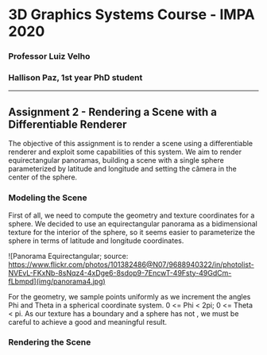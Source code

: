 # 3D Graphics Systems Course - IMPA 2020

### Professor Luiz Velho
### Hallison Paz, 1st year PhD student
---------

## Assignment 2 - Rendering a Scene with a Differentiable Renderer

The objective of this assignment is to render a scene using a differentiable renderer and exploit some capabilities of this system. We aim to render equirectangular panoramas, building a scene with a single sphere parameterized by latitude and longitude and setting the câmera in the center of the sphere.

### Modeling the Scene

First of all, we need to compute the geometry and texture coordinates for a sphere. We decided to use an equirectangular panorama as a bidimensional texture for the interior of the sphere, so it seems easier to parameterize the sphere in terms of latitude and longitude coordinates.

![Panorama Equirectangular; source: https://www.flickr.com/photos/101382486@N07/9688940322/in/photolist-NVEvL-FKxNb-8sNqz4-4xDge6-8sdop9-7EncwT-49Fsty-49GdCm-fLbmpd](img/panorama4.jpg)

For the geometry, we sample points uniformly as we increment the angles Phi and Theta in a spherical coordinate system. 0 <= Phi < 2pi; 0 <= Theta < pi. As our texture has a boundary and a sphere has not , we must be careful to achieve a good and meaningful result. 


<script src="https://gist.github.com/hallpaz/1c218e01c893c120b61a661731234c30.js"></script>

### Rendering the Scene
<!--stackedit_data:
eyJoaXN0b3J5IjpbLTEwNjU0MjY0NTIsMTMzNTUzMDE4NCwtMT
c5NjkzODE4OSwxNzU3NDgwNTM5XX0=
-->
